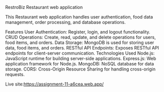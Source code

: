 

RestroBiz Restaurant web application

This Restaurant web application handles user authentication, food data management, order processing, and database operations.

Features
User Authentication: Register, login, and logout functionality.
CRUD Operations: Create, read, update, and delete operations for users, food items, and orders.
Data Storage: MongoDB is used for storing user data, food items, and orders.
RESTful API Endpoints: Exposes RESTful API endpoints for client-server communication.
Technologies Used
Node.js: JavaScript runtime for building server-side applications.
Express.js: Web application framework for Node.js.
MongoDB: NoSQL database for data storage.
CORS: Cross-Origin Resource Sharing for handling cross-origin requests.




Live site:https://assignment-11-a6cea.web.app/
